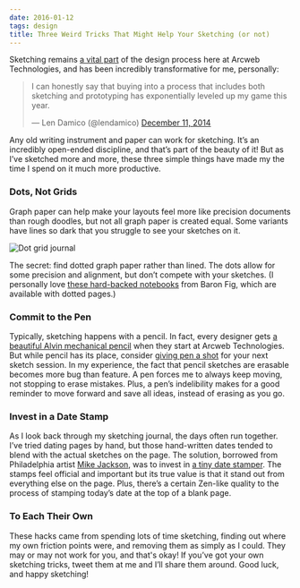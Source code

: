 ```yaml
---
date: 2016-01-12
tags: design
title: Three Weird Tricks That Might Help Your Sketching (or not)
---
```


Sketching remains [a vital part](https://arcweb.co/why-we-sketch/) of the design process here at Arcweb Technologies, and has been incredibly transformative for me, personally:

<blockquote class="twitter-tweet" data-conversation="none" lang="en"><p lang="en" dir="ltr">I can honestly say that buying into a process that includes both sketching and prototyping has exponentially leveled up my game this year.</p>&mdash; Len Damico (@lendamico) <a href="https://twitter.com/lendamico/status/543118575381532675">December 11, 2014</a></blockquote> <script async src="//platform.twitter.com/widgets.js" charset="utf-8"></script>

Any old writing instrument and paper can work for sketching. It’s an incredibly open-ended discipline, and that’s part of the beauty of it! But as I’ve sketched more and more, these three simple things have made my the time I spend on it much more productive.

### Dots, Not Grids

Graph paper can help make your layouts feel more like precision documents than rough doodles, but not all graph paper is created equal. Some variants have lines so dark that you struggle to see your sketches on it.

![Dot grid journal](/images/posts/sketch-hacks-len-damico.jpg 'Dot grids allow for some precision and alignment, but don’t compete with your sketches.')

The secret: find dotted graph paper rather than lined. The dots allow for some precision and alignment, but don’t compete with your sketches. (I personally love [these hard-backed notebooks](http://www.baronfig.com/pages/confidant) from Baron Fig, which are available with dotted pages.)

### Commit to the Pen

Typically, sketching happens with a pencil. In fact, every designer gets [a beautiful Alvin mechanical pencil](http://www.amazon.com/Alvin-Draft-Matic-Mechanical-Pencil-DM05/dp/B007VTP62U/) when they start at Arcweb Technologies. But while pencil has its place, consider [giving pen a shot](http://www.amazon.com/dp/B0026HJGDW/) for your next sketch session. In my experience, the fact that pencil sketches are erasable becomes more bug than feature. A pen forces me to always keep moving, not stopping to erase mistakes. Plus, a pen’s indelibility makes for a good reminder to move forward and save all ideas, instead of erasing as you go.

### Invest in a Date Stamp

As I look back through my sketching journal, the days often run together. I’ve tried dating pages by hand, but those hand-written dates tended to blend with the actual sketches on the page. The solution, borrowed from Philadelphia artist [Mike Jackson](http://alrightmike.com), was to invest in [a tiny date stamper](http://www.amazon.com/Trodat-Economy-Self-Inking-Stamp-Impression/dp/B004HY49KW/). The stamps feel official and important but its true value is that it stand out from everything else on the page. Plus, there’s a certain Zen-like quality to the process of stamping today’s date at the top of a blank page.

### To Each Their Own

These hacks came from spending lots of time sketching, finding out where my own friction points were, and removing them as simply as I could. They may or may not work for you, and that's okay! If you’ve got your own sketching tricks, tweet them at me and I’ll share them around. Good luck, and happy sketching!
